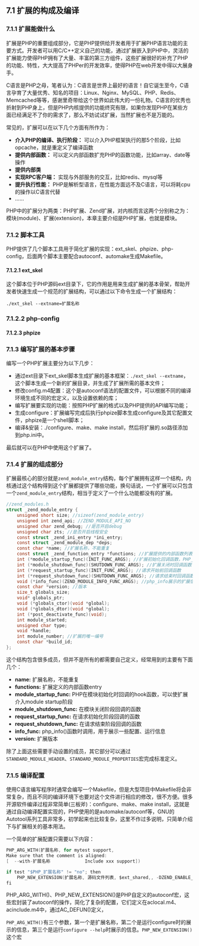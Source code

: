 ## 7.1 扩展的构成及编译

### 7.1.1 扩展能做什么
扩展是PHP的重要组成部分，它是PHP提供给开发者用于扩展PHP语言功能的主要方式。开发者可以用C/C++定义自己的功能，通过扩展嵌入到PHP中，灵活的扩展能力使得PHP拥有了大量、丰富的第三方组件，这些扩展很好的补充了PHP的功能、特性，大大提高了PHPer的开发效率，使得PHP在web开发中得以大展身手。

C语言是PHP之母，笔者认为：C语言是世界上最好的语言！自它诞生至今，C语言孕育了大量优秀、知名的项目：Linux、Nginx、MySQL、PHP、Redis、Memcached等等，感谢里奇带给这个世界如此伟大的一份礼物。C语言的优秀也折射到PHP身上，但是PHP内核提供的功能终究有限，如果你发现PHP在某些方面已经满足不了你的需求了，那么不妨试试扩展，当然扩展也不是万能的。

常见的，扩展可以在以下几个方面有所作为：
* __介入PHP的编译、执行阶段：__ 可以介入PHP框架执行的那5个阶段，比如opcache，就是重定义了编译函数
* __提供内部函数：__ 可以定义内部函数扩充PHP的函数功能，比如array、date等操作
* __提供内部类__
* __实现RPC客户端：__  实现与外部服务的交互，比如redis、mysql等
* __提升执行性能：__ PHP是解析型语言，在性能方面远不及C语言，可以将耗cpu的操作以C语言代替
* ......

PHP中的扩展分为两类：PHP扩展、Zend扩展，对内核而言这两个分别称之为：模块(module)、扩展(extension)，本章主要介绍是PHP扩展，也就是模块。

### 7.1.2 脚本工具
PHP提供了几个脚本工具用于简化扩展的实现：ext_skel、phpize、php-config，后面两个脚本主要配合autoconf、automake生成Makefile。

#### 7.1.2.1 ext_skel
这个脚本位于PHP源码ext目录下，它的作用是用来生成扩展的基本骨架，帮助开发者快速生成一个规范的扩展结构，可以通过以下命令生成一个扩展结构：
```shell
./ext_skel --extname=扩展名称
```

### 7.1.2.2 php-config

#### 7.1.2.3 phpize

### 7.1.3 编写扩展的基本步骤
编写一个PHP扩展主要分为以下几步：
* 通过ext目录下ext_skel脚本生成扩展的基本框架：`./ext_skel --extname`，这个脚本生成一个新的扩展目录，并生成了扩展所需的基本文件；
* 修改config.m4配置：这个是autoconf语法的配置文件，可以根据不同的编译环境生成不同的宏定义，以及设置依赖的库；
* 编写扩展要实现的功能：按照PHP扩展的格式以及PHP提供的API编写功能；
* 生成configure：扩展编写完成后执行phpize脚本生成configure及其它配置文件，phpize是一个shell脚本；
* 编译&安装：./configure、make、make install，然后将扩展的.so路径添加到php.ini中。

最后就可以在PHP中使用这个扩展了。

### 7.1.4 扩展的组成部分
扩展最核心的部分就是`zend_module_entry`结构，每个扩展拥有这样一个结构，内核通过这个结构得到这个扩展都提供了哪些功能，换句话说，一个扩展可以只包含一个`zend_module_entry`结构，相当于定义了一个什么功能都没有的扩展。
```c
//zend_modules.h
struct _zend_module_entry {
    unsigned short size; //sizeof(zend_module_entry)
    unsigned int zend_api; //ZEND_MODULE_API_NO
    unsigned char zend_debug; //是否开启debug
    unsigned char zts; //是否开启线程安全
    const struct _zend_ini_entry *ini_entry;
    const struct _zend_module_dep *deps;
    const char *name; //扩展名称，不能重复
    const struct _zend_function_entry *functions; //扩展提供的内部函数列表
    int (*module_startup_func)(INIT_FUNC_ARGS); //扩展初始化回调函数，PHP_MINIT_FUNCTION或ZEND_MINIT_FUNCTION定义的函数
    int (*module_shutdown_func)(SHUTDOWN_FUNC_ARGS); //扩展关闭时回调函数
    int (*request_startup_func)(INIT_FUNC_ARGS); //请求开始前回调函数
    int (*request_shutdown_func)(SHUTDOWN_FUNC_ARGS); //请求结束时回调函数
    void (*info_func)(ZEND_MODULE_INFO_FUNC_ARGS); //php_info展示的扩展信息处理函数
    const char *version; //版本
    size_t globals_size;
    void* globals_ptr;
    void (*globals_ctor)(void *global);
    void (*globals_dtor)(void *global);
    int (*post_deactivate_func)(void);
    int module_started;
    unsigned char type;
    void *handle;
    int module_number; //扩展的唯一编号
    const char *build_id;
};
```
这个结构包含很多成员，但并不是所有的都需要自己定义，经常用到的主要有下面几个：
* __name:__ 扩展名称，不能重复
* __functions:__ 扩展定义的内部函数entry
* __module_startup_func:__ PHP在模块初始化时回调的hook函数，可以使扩展介入module startup阶段
* __module_shutdown_func:__ 在模块关闭阶段回调的函数
* __request_startup_func:__ 在请求初始化阶段回调的函数
* __request_shutdown_func:__ 在请求结束阶段回调的函数
* __info_func:__ php_info()函数时调用，用于展示一些配置、运行信息
* __version:__ 扩展版本

除了上面这些需要手动设置的成员，其它部分可以通过`STANDARD_MODULE_HEADER`、`STANDARD_MODULE_PROPERTIES`宏完成标准定义。

### 7.1.5 编译配置
使用C语言编写程序时通常会编写一个Makefile，但是大型项目中Makefile将会非常复杂，而且不同的编译环境下也要对这个文件进行相应的修改，很不方便。很多开源软件编译过程非常简单(三板斧)：configure、make、make install，这就是通过自动编译配置实现的，PHP使用的是automake/autoconf等，GNU的Autotool系列工具非常多，初学起来也比较复杂，这里不作过多说明，只简单介绍下与扩展相关的基本用法。

一个简单的扩展配置只需要以下内容：
```c
PHP_ARG_WITH(扩展名称, for mytest support,
Make sure that the comment is aligned:
[  --with-扩展名称             Include xxx support])

if test "$PHP_扩展名称" != "no"; then
    PHP_NEW_EXTENSION(扩展名称, 源码文件列表, $ext_shared,, -DZEND_ENABLE_STATIC_TSRMLS_CACHE=1)
fi
```
PHP_ARG_WITH()、PHP_NEW_EXTENSION()是PHP自定义的autoconf宏，这些宏封装了autoconf的操作，简化了复杂的配置，它们定义在aclocal.m4、acinclude.m4中，通过AC_DEFUN()定义，

`PHP_ARG_WITH()`有三个参数，第一个是扩展名称，第二个是运行configure时的展示的信息，第三个是运行`configure --help`时展示的信息。`PHP_NEW_EXTENSION()`这个宏

